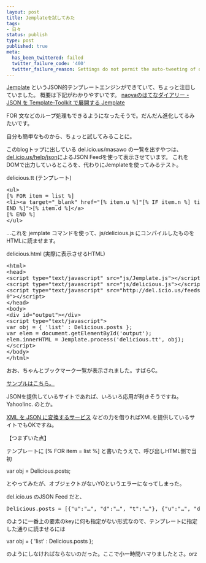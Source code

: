 ```yaml
---
layout: post
title: Jemplateを試してみた
tags:
- 日々
status: publish
type: post
published: true
meta:
  has_been_twittered: failed
  twitter_failure_code: '400'
  twitter_failure_reason: Settings do not permit the auto-tweeting of old posts
---
```

<a href="http://search.cpan.org/dist/Jemplate/">Jemplate</a> というJSON的テンプレートエンジンができていて、ちょっと注目していました。
概要は下記がわかりやすいです。
<a href="http://d.hatena.ne.jp/naoya/20060207/1139305280" title="naoyaのはてなダイアリー - JSON を Template-Toolkit で展開する Jemplate">naoyaのはてなダイアリー - JSON を Template-Toolkit で展開する Jemplate</a>

FOR 文などのループ処理もできるようになったそうで。だんだん進化してるみたいです。

自分も簡単なものから、ちょっと試してみることに。

<!--more-->
このblogトップに出している del.icio.us/masawo の一覧を出すやつは、<a href="http://del.icio.us/help/json" title="del.icio.us/help/json">del.icio.us/help/json</a>によるJSON Feedを使って表示させています。
これをDOMで出力しているところを、代わりにJemplateを使ってみるテスト。

delicious.tt (テンプレート)
<pre>
&lt;ul&gt;
[% FOR item = list %]
&lt;li&gt;&lt;a target="_blank" href="[% item.u %]"[% IF item.n %] title="[% item.n %][%
END %]"&gt;[% item.d %]&lt;/a&gt;
[% END %]
&lt;/ul&gt;
</pre>

…これを jemplate コマンドを使って、js/delicious.js にコンパイルしたものをHTMLに読ませます。

delicious.html (実際に表示させるHTML)
<pre>
&lt;html&gt;
&lt;head&gt;
&lt;script type="text/javascript" src="js/Jemplate.js"&gt;&lt;/script&gt;
&lt;script type="text/javascript" src="js/delicious.js"&gt;&lt;/script&gt;
&lt;script type="text/javascript" src="http://del.icio.us/feeds/json/masawo?count=2
0"&gt;&lt;/script&gt;
&lt;/head&gt;
&lt;body&gt;
&lt;div id="output"&gt;&lt;/div&gt;
&lt;script type="text/javascript"&gt;
var obj = { 'list' : Delicious.posts };
var elem = document.getElementById('output');
elem.innerHTML = Jemplate.process('delicious.tt', obj);
&lt;/script&gt;
&lt;/body&gt;
&lt;/html&gt;
</pre>
おお、ちゃんとブックマーク一覧が表示されました。すばらC。

<a href="http://wo.skr.jp/test/jemplate/delicious.html">サンプルはこちら。</a>

JSONを提供しているサイトであれば、いろいろ応用が利きそうですね。Yahoo!inc. のとか。

<a href="http://www.drk7.jp/MT/archives/001011.html" title="XML を JSON に変換するサービス - ベータ版を公開 :: Drk7jp">XML を JSON に変換するサービス</a> などの力を借りればXMLを提供しているサイトでもOKですね。

【つまずいた点】

テンプレートに [% FOR item = list %] と書いたうえで、呼び出しHTML側で当初

var obj = Delicious.posts;

とやってみたが、オブジェクトがないYOというエラーになってしまった。

del.icio.us のJSON Feed だと、
<pre>
Delicious.posts = [{"u":"…", "d":"…", "t":"…"}, {"u":"…", "d":"…", "t":"…"}, …]
</pre>
のように一番上の要素のkeyに何も指定がない形式なので、テンプレートに指定した通りに読ませるには

var obj = { 'list' : Delicious.posts };

のようにしなければならないのだった。ここで小一時間ハマりましたとさ。orz
